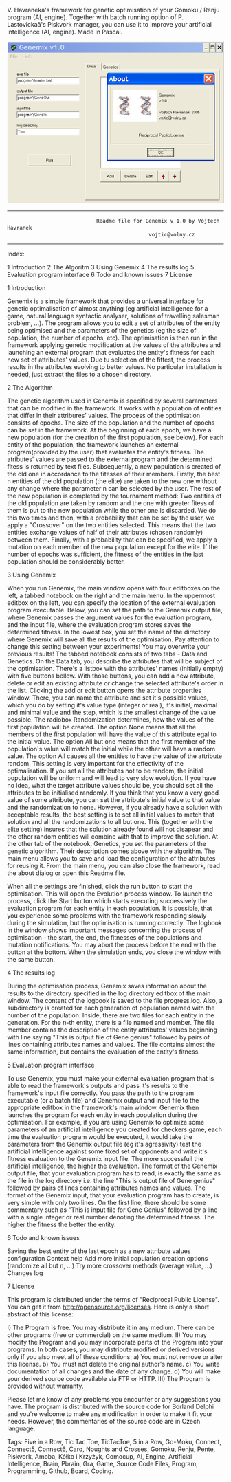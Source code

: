 V. Havranekâ's framework for genetic optimisation of your Gomoku / Renju program (AI, engine). Together with batch running option of P. Lastovickaâ's Piskvork manager, you can use it to improve your artificial intelligence (AI, engine). Made in Pascal. 

![Tags: Five in a Row, Tic Tac Toe, TicTacToe, 5 in a Row, Go-Moku, Connect, Connect5, Connect6, Caro, Noughts and Crosses, Gomoku, Renju, Pente, Piskvork, Amoba, Kółko i Krzyżyk, Gomocup, AI, Engine, Artificial Intelligence, Brain, Pbrain, Gra, Game, Source Code Files, Program, Programming, Github, Board, Coding.](Genemix.png "Tags: Five in a Row, Tic Tac Toe, TicTacToe, 5 in a Row, Go-Moku, Connect, Connect5, Connect6, Caro, Noughts and Crosses, Gomoku, Renju, Pente, Piskvork, Amoba, Kółko i Krzyżyk, Gomocup, AI, Engine, Artificial Intelligence, Brain, Pbrain, Gra, Game, Source Code Files, Program, Programming, Github, Board, Coding.")

************************************************************************************************
                                 Readme file for Genemix v 1.0 by Vojtech Havranek
                                                  vojtic@volny.cz
************************************************************************************************



Index:

1 Introduction
2 The Algoritm
3 Using Genemix
4 The results log
5 Evaluation program interface
6 Todo and known issues
7 License



1 Introduction

Genemix is a simple framework that provides a universal interface for genetic optimalisation of almost anything (eg artificial intelligence for a game, natural language syntactic analyser, solutions of travelling salesman problem, ...). The program allows you to edit a set of attributes of the entity being optimised and the parameters of the genetics (eg the size of population, the number of epochs, etc). The optimisation is then run in the framework applying genetic modification at the values of the attributes and launching an external program that evaluates the entity's fitness for each new set of attributes' values. Due tu selection of the fittest, the process results in the attributes evolving to better values.
No particular installation is needed, just extract the files to a chosen directory.


2 The Algorithm

The genetic algorithm used in Genemix is specified by several parameters that can be modified in the framework. It works with a population of entities that differ in their attribures' values. The process of the optimisation consists of epochs. The size of the population and the numbet of epochs can be set in the framework. At the beginning of each epoch, we have a new population (for the creation of the first population, see below). For each entity of the population, the framework launches an external program(provided by the user) that evaluates the entity's fitness. The atributes' values are passed to the external program and the determined fitess is returned by text files.
Subsequently, a new population is created of the old one in accordance to the fitesses of their members. Firstly, the best n entities of the old population (the elite) are taken to the new one without any change where the parameter n can be selected by the user. The rest of the new population is completed by the tournament method: Two entities of the old population are taken by random and the one with greater fitess of them is put to the new population while the other one is discarded. We do this two times and then, with a probability that can be set by the user, we apply a "Crossover" on the two entities selected. This means that the two entities exchange values of half of their attributes (chosen randomly) between them. Finally, with a probability that can be specified, we apply a mutation on each member of the new population except for the elite.
If the number of epochs was sufficient, the fitness of the entities in the last population should be considerably better.


3 Using Genemix

When you run Genemix, the main window opens with four editboxes on the left, a tabbed notebook on the right and the main menu.
In the uppermost editbox on the left, you can specify the location of the external evaluation program executable. Below, you can set the path to the Genemix output file, where Genemix passes the argument values for the evaluation program, and the input file, where the evaluation program stores saves the determined fitness. In the lowest box, you set the name of the directory where Genemix will save all the results of the optimisation. Pay attention to change this setting between your experiments! You may overwrite your previous results!
The tabbed notebook consists of two tabs - Data and Genetics. On the Data tab, you describe the attributes that will be subject of the optimisation. There's a listbox with the attributes' names (initially empty) with five buttons bellow. With those buttons, you can add a new attribute, delete or edit an existing attribute or change the selected attribute's order in the list.
Clicking the add or edit button opens the attribute properties window. There, you can name the attribute and set it's
possible values, which you do by setting it's value type (integer or real), it's initial, maximal and minimal value and the step, which is the smallest change of the value possible. The radiobox Randomization determines, how the values of the first population will be created. The option None means that all the members of the first population will have the value of this attribute egal to the initial value. The option All but one means that the first member of the population's value will match the initial while the other will have a random value. The option All causes all the entities to have the value of the attribute random. This setting is very important for the effectivity of the optimalisation. If you set all the attributes  not to be random, the initial population will be uniform and will lead to very slow evolution. If you have no idea, what the target attribute values should be, you should set all the attributes to be initialised randomly. If you think that you know a very good value of some attribute, you can set the attribute's initial value to that value and the randomization to none. However, if you already have a solution with acceptable results, the best setting is to set all initial values to match that solution and all the randomizations to all but one. This (together with the elite setting) insures that the solution already found will not disapear and the other random entities will combine with that to improve the solution.
At the other tab of the notebook, Genetics, you set the parameters of the genetic algorithm. Their description comes above with the algorithm.
The main menu allows you to save and load the configuration of the attributes for reusing it. From the main menu, you can also close the framework, read the about dialog or open this Readme file.

When all the settings are finished, click the run button to start the optimisation. This will open the Evolution process window. To launch the process, click the Start button which starts executing successively the evaluation program for each entity in each population. It is possible, that you experience some problems with the framework responding slowly during the simulation, but the optimisation is running correctly. The logbook in the window shows important messages concerning the process of optimisation - the start, the end, the fitnesses of the populations and mutation notifications. You may abort the process before the end with the button at the bottom. When the simulation ends, you close the window with the same button.


4 The results log

During the optimisation process, Genemix saves information about the results to the directory specified in the log directory editbox of the main window. The content of the logbook is saved to the file progress.log. Also, a subdirectory is created for each generation of population named with the number of the population. Inside, there are two files for each entity in the generation. For the n-th entity, there is a file named <n> and member<n>. The file member<n> contains the description of the entity attributes' values beginning with line saying "This is output file of Gene genius" followed by pairs of lines containing attributes names and values. The file <n> contains almost the same information, but contains the evaluation of the entity's fitness.


5 Evaluation program interface

To use Genemix, you must make your external evaluation program that is able to read the framework's outputs and pass it's results to the framework's input file correctly. You pass the path to the program executable (or a batch file) and Genemix output and input file to the appropriate editbox in the framework's main window. Genemix then launches the program for each entity in each population during the optimisation. For example, if you are using Genemix to optimize some parameters of an artificial intelligence you created for checkers game, each time the evaluation program would be executed, it would take the parameters from the Genemix output file (eg it's agressivity) test the artificial intelligence against some fixed set of opponents and write it's fitness evaluation to the Genemix input file. The more successfull the artificial intelligence, the higher the evaluation.
The format of the Genemix output file, that your evaluation program has to read, is exactly the same as the file <n> in the log directory i.e. the line "This is output file of Gene genius" followed by pairs of lines containing attributes names and values. The format of the Genemix input, that your evaluation program has to create, is very simple with only two lines. On the first line, there should be some commentary such as "This is input file for Gene Genius" followed by a line with a single integer or real number denoting the determined fitness. The higher the fitness the better the entity.


6 Todo and known issues
	
Saving the best entity of the last epoch as a new attribute values configuration
Context help
Add more initial population creation options (randomize all but n, ...)
Try more crossover methods (average value, ...)
Changes log


7 License

This program is distributed under the terms of "Reciprocal Public License". You can get it from http://opensource.org/licenses. Here is only a short abstract of this license:

I) The Program is free. You may distribute it in any medium. There can be other programs (free or commercial) on the same medium.
II) You may modify the Program and you may incorporate parts of the Program into your programs. In both cases, you may distribute modified or derived versions only if you also meet all of these conditions:
  a) You must not remove or alter this license.
  b) You must not delete the original author's name.
  c) You write documentation of all changes and the date of any change.
  d) You will make your derived source code available via FTP or HTTP.
III) The Program is provided without warranty. 


Please let me know of any problems you encounter or any suggestions you have. The program is distributed with the source code for Borland Delphi and you're welcome to make any modification in order to make it fit your needs. However, the commentaries of the source code are in Czech language.

Tags: Five in a Row, Tic Tac Toe, TicTacToe, 5 in a Row, Go-Moku, Connect, Connect5, Connect6, Caro, Noughts and Crosses, Gomoku, Renju, Pente, Piskvork, Amoba, Kółko i Krzyżyk, Gomocup, AI, Engine, Artificial Intelligence, Brain, Pbrain, Gra, Game, Source Code Files, Program, Programming, Github, Board, Coding.
